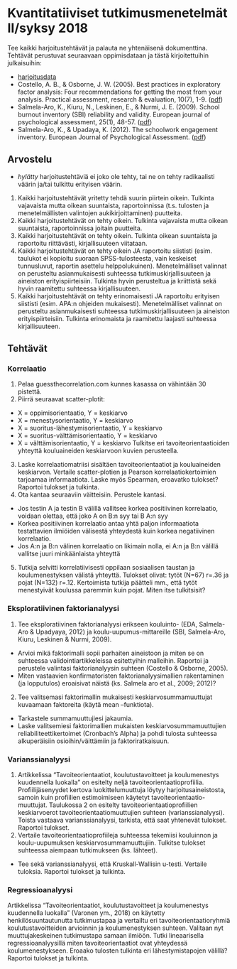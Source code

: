 # Kvantitatiiviset tutkimusmenetelmät II/syksy 2018

Tee kaikki harjoitustehtävät ja palauta ne yhtenäisenä dokumenttina. Tehtävät perustuvat seuraavaan oppimisdataan ja tästä kirjoitettuihin julkaisuihin:

* [harjoitusdata](https://github.com/kvantti2/kvantti2.github.io/raw/master/data/harjoitusdata-korj.sav)
* Costello, A. B., & Osborne, J. W. (2005). Best practices in exploratory factor analysis: Four recommendations for getting the most from your analysis. Practical assessment, research & evaluation, 10(7), 1-9. ([pdf](https://github.com/kvantti2/kvantti2.github.io/raw/master/data/Costello_Osborne_Best+Practices+in+Exploratory+Factor+Analysis.pdf))
* Salmela-Aro, K., Kiuru, N., Leskinen, E., & Nurmi, J. E. (2009). School burnout inventory (SBI) reliability and validity. European journal of psychological assessment, 25(1), 48-57. ([pdf](https://github.com/kvantti2/kvantti2.github.io/raw/master/data/Salmela-Aro_etal_2009_SBI.pdf))
* Salmela-Aro, K., & Upadaya, K. (2012). The schoolwork engagement inventory. European Journal of Psychological Assessment. ([pdf](https://github.com/kvantti2/kvantti2.github.io/raw/master/data/Salmela-Aro_Upadyaya_2012_EDA.pdf))

## Arvostelu

- *hylätty* harjoitustehtäviä ei joko ole tehty, tai ne on tehty radikaalisti väärin ja/tai tulkittu erityisen väärin.
1. Kaikki harjoitustehtävät yritetty tehdä suurin piirtein oikein. Tulkinta vajavaista mutta oikean suuntaista, raportoinnissa (t.s. tulosten ja menetelmällisten valintojen aukikirjoittaminen) puutteita.
2. Kaikki harjoitustehtävät on tehty oikein. Tulkinta vajavaista mutta oikean suuntaista, raportoinnissa joitain puutteita.
3. Kaikki harjoitustehtävät on tehty oikein. Tulkinta oikean suuntaista ja raportoitu riittävästi, kirjallisuuteen viitataan.
4. Kaikki harjoitustehtävät on tehty oikein JA raportoitu siististi (esim. taulukot ei kopioitu suoraan SPSS-tulosteesta, vain keskeiset tunnusluvut, raportin asettelu helppolukuinen). Menetelmälliset valinnat on perusteltu asianmukaisesti suhteessa tutkimuskirjallisuuteen ja aineiston erityispiirteisiin. Tulkinta hyvin perusteltua ja kriittistä sekä hyvin raamitettu suhteessa kirjallisuuteen.
5. Kaikki harjoitustehtävät on tehty erinomaisesti JA raportoitu erityisen siististi (esim. APA:n ohjeiden mukaisesti). Menetelmälliset valinnat on perusteltu asianmukaisesti suhteessa tutkimuskirjallisuuteen ja aineiston erityispiirteisiin. Tulkinta erinomaista ja raamitettu laajasti suhteessa kirjallisuuteen.

## Tehtävät

### Korrelaatio

1. Pelaa guessthecorrelation.com kunnes kasassa on vähintään 30 pistettä. 
2. Piirrä seuraavat scatter-plotit:  
  - X = oppimisorientaatio, Y = keskiarvo
  - X = menestysorientaatio, Y = keskiarvo
  - X = suoritus-lähestymisorientaatio, Y = keskiarvo
  - X = suoritus-välttämisorientaatio, Y = keskiarvo
  - X = välttämisorientaatio, Y = keskiarvo
  Tulkitse eri tavoiteorientaatioiden yhteyttä kouluaineiden keskiarvoon kuvien perusteella.
3. Laske korrelaatiomatriisi sisältäen tavoiteorientaatiot ja kouluaineiden keskiarvon. Vertaile scatter-plotien ja Pearson korrelaatiokertoimien tarjoamaa informaatiota. Laske myös Spearman, eroavatko tulokset? Raportoi tulokset ja tulkinta.
4. Ota kantaa seuraaviin väitteisiin. Perustele kantasi. 
  - Jos testin A ja testin B välillä vallitsee korkea positiivinen korrelaatio, voidaan olettaa, että joko A on B:n syy tai B A:n syy
  - Korkea positiivinen korrelaatio antaa yhtä paljon informaatiota testattavien ilmiöiden välisestä yhteydestä kuin korkea negatiivinen korrelaatio.
  - Jos A:n ja B:n välinen korrelaatio on likimain nolla, ei A:n ja B:n välillä vallitse juuri minkäänlaista yhteyttä
5. Tutkija selvitti korrelatiivisesti oppilaan sosiaalisen taustan ja koulumenestyksen välistä yhteyttä. Tulokset olivat: tytöt (N=67) r=.36 ja pojat (N=132) r=.12. Kertoimista tutkija päätteli mm., että tytöt menestyivät koulussa paremmin kuin pojat. Miten itse tulkitsisit?

### Eksploratiivinen faktorianalyysi

1. Tee eksploratiivinen faktorianalyysi erikseen kouluinto- (EDA, Salmela-Aro & Upadyaya, 2012) ja koulu-uupumus-mittareille (SBI, Salmela-Aro, Kiuru, Leskinen & Nurmi, 2009). 
  - Arvioi mikä faktorimalli sopii parhaiten aineistoon ja miten se on suhteessa validointiartikkeleissa esitettyihin malleihin. Raportoi ja perustele valintasi faktorianalyysin suhteen (Costello & Osborne, 2005).
  - Miten vastaavien konfirmatoristen faktorianalyysimallien rakentaminen (ja lopputulos) eroaisivat näistä (ks. Salmela aro et al., 2009; 2012)? 

2. Tee valitsemasi faktorimallin mukaisesti keskiarvosummamuuttujat kuvaamaan faktoreita (käytä mean –funktiota). 
  - Tarkastele summamuuttujiesi jakaumia. 
  - Laske valitsemiesi faktorimallien mukaisten keskiarvosummamuuttujien reliabiliteettikertoimet (Cronbach’s Alpha) ja pohdi tulosta suhteessa alkuperäisiin osioihin/väittämiin ja faktoriratkaisuun.

### Varianssianalyysi

1. Artikkelissa “Tavoiteorientaatiot, koulutustavoitteet ja koulumenestys kuudennella luokalla” on esitelty neljä tavoiteorientaatioprofiilia. Profiilijäsenyydet kertova luokittelumuuttuja löytyy harjoitusaineistosta, samoin kuin profiilien estimoimiseen käytetyt tavoiteorientaatio-muuttujat. Taulukossa 2 on esitelty tavoiteorientaatioprofiilien keskiarvoerot tavoiteorientaatiomuuttujien suhteen (varianssianalyysi). Toista vastaava varianssianalyysi, tarkista, että saat yhtenevät tulokset. Raportoi tulokset. 
2. Vertaile tavoiteorientaatioprofiileja suhteessa tekemiisi kouluinnon ja koulu-uupumuksen keskiarvosummamuuttujiin. Tulkitse tulokset suhteessa aiempaan tutkimukseen (ks. lähteet). 
  * Tee sekä varianssianalyysi, että Kruskall-Wallisin u-testi. Vertaile tuloksia. Raportoi tulokset ja tulkinta.

### Regressioanalyysi 

Artikkelissa “Tavoiteorientaatiot, koulutustavoitteet ja koulumenestys kuudennella luokalla” (Varonen ym., 2018) on käytetty henkilösuuntautunutta tutkimustapaa ja vertailtu eri tavoiteorientaatioryhmiä koulutustavoitteiden arvioinnin ja koulumenestyksen suhteen. Valitaan nyt muuttujakeskeinen tutkimustapa samaan ilmiöön. Tutki lineaarisella regressioanalyysillä miten tavoiteorientaatiot ovat yhteydessä koulumenestykseen. Eroaako tulosten tulkinta eri lähestymistapojen välillä? Raportoi tulokset ja tulkinta.
